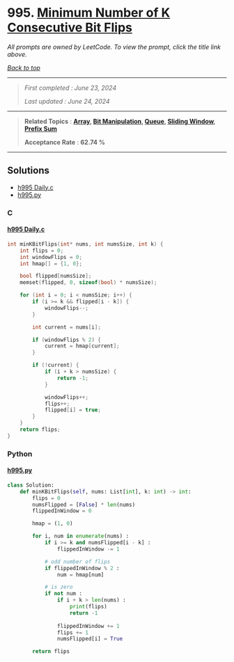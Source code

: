 # 995. [Minimum Number of K Consecutive Bit Flips](<https://leetcode.com/problems/minimum-number-of-k-consecutive-bit-flips>)

*All prompts are owned by LeetCode. To view the prompt, click the title link above.*

*[Back to top](<../README.md>)*

------

> *First completed : June 23, 2024*
>
> *Last updated : June 24, 2024*

------

> **Related Topics** : **[Array](<by_topic/Array.md>), [Bit Manipulation](<by_topic/Bit Manipulation.md>), [Queue](<by_topic/Queue.md>), [Sliding Window](<by_topic/Sliding Window.md>), [Prefix Sum](<by_topic/Prefix Sum.md>)**
>
> **Acceptance Rate** : **62.74 %**

------

## Solutions

- [h995 Daily.c](<../my-submissions/h995 Daily.c>)
- [h995.py](<../my-submissions/h995.py>)
### C
#### [h995 Daily.c](<../my-submissions/h995 Daily.c>)
```C
int minKBitFlips(int* nums, int numsSize, int k) {
    int flips = 0;
    int windowFlips = 0;
    int hmap[] = {1, 0};

    bool flipped[numsSize];
    memset(flipped, 0, sizeof(bool) * numsSize);

    for (int i = 0; i < numsSize; i++) {
        if (i >= k && flipped[i - k]) {
            windowFlips--;
        }

        int current = nums[i];

        if (windowFlips % 2) {
            current = hmap[current];
        }

        if (!current) {
            if (i + k > numsSize) {
                return -1;
            }

            windowFlips++;
            flips++;
            flipped[i] = true;
        }
    }
    return flips;
}
```

### Python
#### [h995.py](<../my-submissions/h995.py>)
```Python
class Solution:
    def minKBitFlips(self, nums: List[int], k: int) -> int:
        flips = 0
        numsFlipped = [False] * len(nums)
        flippedInWindow = 0

        hmap = (1, 0)

        for i, num in enumerate(nums) :
            if i >= k and numsFlipped[i - k] :
                flippedInWindow -= 1

            # odd number of flips
            if flippedInWindow % 2 :
                num = hmap[num]

            # is zero
            if not num :
                if i + k > len(nums) :
                    print(flips)
                    return -1
                
                flippedInWindow += 1
                flips += 1
                numsFlipped[i] = True

        return flips
```

